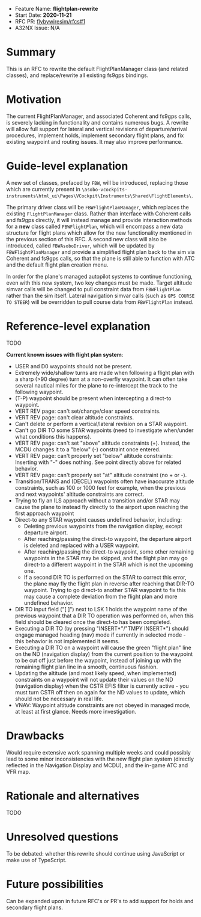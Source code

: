 - Feature Name: **flightplan-rewrite**
- Start Date: **2020-11-21**
- RFC PR: [flybywiresim/rfcs#1](https://github.com/flybywiresim/rfcs/pull/1)
- A32NX Issue: N/A

# Summary
[summary]: #summary

This is an RFC to rewrite the default FlightPlanManager class (and related classes), and replace/rewrite all existing fs9gps bindings.

# Motivation
[motivation]: #motivation

The current FlightPlanManager, and associated Coherent and fs9gps calls, is severely lacking in functionality and contains numerous bugs. A rewrite will allow full support for lateral and vertical revisions of departure/arrival procedures, implement holds, implement secondary flight plans, and fix existing waypoint and routing issues. It may also improve performance.

# Guide-level explanation
[guide-level-explanation]: #guide-level-explanation

A new set of classes, prefaced by `FBW`, will be introduced, replacing those which are currently present in `\asobo-vcockpits-instruments\html_ui\Pages\VCockpit\Instruments\Shared\FlightElements\`. 

The primary driver class will be `FBWFlightPlanManager`, which replaces the existing `FlightPlanManager` class. Rather than interface with Coherent calls and fs9gps directly, it will instead manage and provide interaction methods for a **new** class called `FBWFlightPlan`, which will encompass a new data structure for flight plans which allow for the new functionality mentioned in the previous section of this RFC. A second new class will also be introduced, called `FBWAsoboDriver`, which will be updated by `FBWFlightPlanManager` and provide a simplified flight plan back to the sim via Coherent and fs9gps calls, so that the plane is still able to function with ATC and the default flight plan creation menu.

In order for the plane's managed autopilot systems to continue functioning, even with this new system, two key changes must be made. Target altitude simvar calls will be changed to pull constraint data from `FBWFlightPlan` rather than the sim itself. Lateral navigation simvar calls (such as `GPS COURSE TO STEER`) will be overridden to pull course data from `FBWFlightPlan` instead.

# Reference-level explanation
[reference-level-explanation]: #reference-level-explanation

TODO

**Current known issues with flight plan system**:
- USER and D0 waypoints should not be present.
- Extremely wide/shallow turns are made when following a flight plan with a sharp (>90 degree) turn at a non-overfly waypoint. It can often take several nautical miles for the plane to re-intercept the track to the following waypoint.
- (T-P) waypoint should be present when intercepting a direct-to waypoint.
- VERT REV page: can't set/change/clear speed constraints.
- VERT REV page: can't clear altitude constraints.
- Can't delete or perform a vertical/lateral revision on a STAR waypoint.
- Can't go DIR TO some STAR waypoints (need to investigate when/under what conditions this happens).
- VERT REV page: can't set "above" altitude constraints (+). Instead, the MCDU changes it to a "below" (-) constraint once entered.
- VERT REV page: can't properly set "below" altitude constraints: Inserting with "-<number>" does nothing. See point directly above for related behavior.
- VERT REV page: can't properly set "at" altitude constraint (no + or -).
- Transition/TRANS and (DECEL) waypoints often have inaccurate altitude constraints, such as 100 or 1000 feet for example, when the previous and next waypoints' altitude constraints are correct.
- Trying to fly an ILS approach without a transition and/or STAR may cause the plane to instead fly directly to the airport upon reaching the first approach waypoint
- Direct-to any STAR waypoint causes undefined behavior, including:
    - Deleting previous waypoints from the navigation display, except departure airport.
    - After reaching/passing the direct-to waypoint, the departure airport is deleted and replaced with a USER waypoint.
    - After reaching/passing the direct-to waypoint, some other remaining waypoints in the STAR may be skipped, and the flight plan may go direct-to a different waypoint in the STAR which is not the upcoming one.
    - If a second DIR TO is performed on the STAR to correct this error, the plane may fly the flight plan in reverse after reaching that DIR-TO waypoint. Trying to go direct-to another STAR waypoint to fix this may cause a complete deviation from the flight plan and more undefined behavior.
- DIR TO input field ("[   ]") next to LSK 1 holds the waypoint name of the previous waypoint that a DIR TO operation was performed on, when this field should be cleared once the direct-to has been completed.
- Executing a DIR TO (by pressing "INSERT*"/"TMPY INSERT*") should engage managed heading (nav) mode if currently in selected mode - this behavior is not implemented it seems.
- Executing a DIR TO on a waypoint will cause the green "flight plan" line on the ND (navigation display) from the current position to the waypoint to be cut off just before the waypoint, instead of joining up with the remaining flight plan line in a smooth, continuous fashion.
- Updating the altitude (and most likely speed, when implemented) constraints on a waypoint will not update their values on the ND (navigation display) when the CSTR EFIS filter is currently active - you must turn CSTR off then on again for the ND values to update, which should not be necessary in real life.
- VNAV: Waypoint altitude constraints are not obeyed in managed mode, at least at first glance. Needs more investigation.

# Drawbacks
[drawbacks]: #drawbacks

Would require extensive work spanning multiple weeks and could possibly lead to some minor inconsistencies with the new flight plan system (directly reflected in the Navigation Display and MCDU), and the in-game ATC and VFR map.

# Rationale and alternatives
[rationale-and-alternatives]: #rationale-and-alternatives

TODO

# Unresolved questions
[unresolved-questions]: #unresolved-questions

To be debated: whether this rewrite should continue using JavaScript or make use of TypeScript.

# Future possibilities
[future-possibilities]: #future-possibilities

Can be expanded upon in future RFC's or PR's to add support for holds and secondary flight plans.
